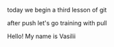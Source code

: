 today we begin a third lesson of git

after push let's go training with pull

Hello! My name is Vasilii
